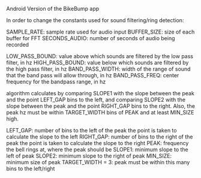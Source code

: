 Android Version of the BikeBump app

In order to change the constants used for sound filtering/ring detection:


SAMPLE_RATE: sample rate used for audio input
BUFFER_SIZE: size of each buffer for FFT
SECONDS_AUDIO: number of seconds of audio being recorded

LOW_PASS_BOUND: value above which sounds are filtered by the low pass filter, in hz
HIGH_PASS_BOUND: value below which sounds are filtered by the high pass filter, in hz
BAND_PASS_WIDTH: width of the range of sound that the band pass will allow through, in hz
BAND_PASS_FREQ: center frequency for the bandpass range, in hz


algorithm calculates by comparing SLOPE1 with the slope between the peak and the point LEFT_GAP bins to the left, and comparing SLOPE2 with the slope between the peak and the point RIGHT_GAP bins to the right. Also, the peak hz must be within TARGET_WIDTH bins of PEAK and at least MIN_SIZE high.

LEFT_GAP: number of bins to the left of the peak the point is taken to calculate the slope to the left
RIGHT_GAP: number of bins to the right of the peak the point is taken to calculate the slope to the right
PEAK: frequency the bell rings at, where the peak should be
SLOPE1: minimum slope to the left of peak
SLOPE2: minimum slope to the right of peak
MIN_SIZE: minimum size of peak
TARGET_WIDTH = 3: peak must be within this many bins to the left/right
